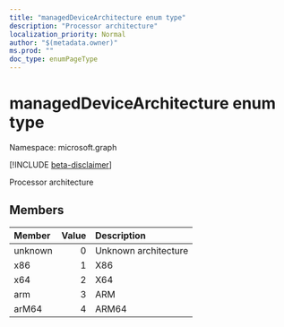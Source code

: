 ```yaml
---
title: "managedDeviceArchitecture enum type"
description: "Processor architecture"
localization_priority: Normal
author: "$(metadata.owner)"
ms.prod: ""
doc_type: enumPageType
---
```


# managedDeviceArchitecture enum type

Namespace: microsoft.graph

[!INCLUDE [beta-disclaimer](../../includes/beta-disclaimer.md)]

Processor architecture

## Members

| Member  | Value | Description          |
| :------ | ----: | :------------------- |
| unknown | 0     | Unknown architecture |
| x86     | 1     | X86                  |
| x64     | 2     | X64                  |
| arm     | 3     | ARM                  |
| arM64   | 4     | ARM64                |
